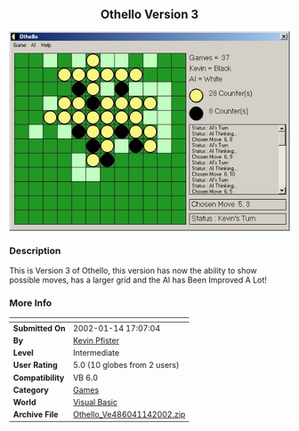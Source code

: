 ﻿<div align="center">

## Othello Version 3

<img src="PIC200211413937846.jpg">
</div>

### Description

This is Version 3 of Othello, this version has now the ability to show possible moves, has a larger grid and the AI has Been Improved A Lot!
 
### More Info
 


<span>             |<span>
---                |---
**Submitted On**   |2002-01-14 17:07:04
**By**             |[Kevin Pfister](https://github.com/Planet-Source-Code/PSCIndex/blob/master/ByAuthor/kevin-pfister.md)
**Level**          |Intermediate
**User Rating**    |5.0 (10 globes from 2 users)
**Compatibility**  |VB 6\.0
**Category**       |[Games](https://github.com/Planet-Source-Code/PSCIndex/blob/master/ByCategory/games__1-38.md)
**World**          |[Visual Basic](https://github.com/Planet-Source-Code/PSCIndex/blob/master/ByWorld/visual-basic.md)
**Archive File**   |[Othello\_Ve486041142002\.zip](https://github.com/Planet-Source-Code/kevin-pfister-othello-version-3__1-30791/archive/master.zip)








